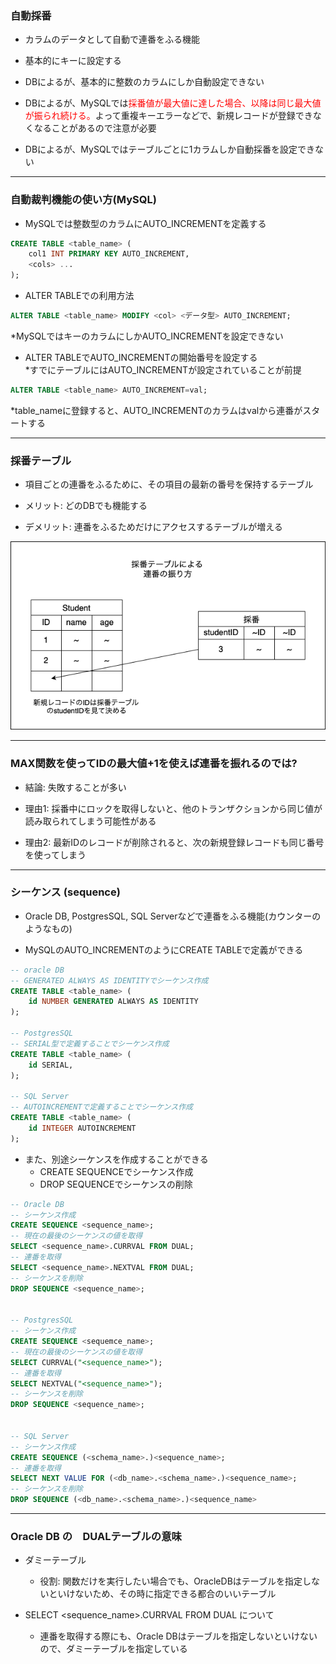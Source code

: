 ### 自動採番

- カラムのデータとして自動で連番をふる機能

- 基本的にキーに設定する

- DBによるが、基本的に整数のカラムにしか自動設定できない

- DBによるが、MySQLでは<font color="red">採番値が最大値に達した場合、以降は同じ最大値が振られ続ける。</font>よって重複キーエラーなどで、新規レコードが登録できなくなることがあるので注意が必要

- DBによるが、MySQLではテーブルごとに1カラムしか自動採番を設定できない

---

### 自動裁判機能の使い方(MySQL)

- MySQLでは整数型のカラムにAUTO_INCREMENTを定義する

```sql
CREATE TABLE <table_name> (
    col1 INT PRIMARY KEY AUTO_INCREMENT,
    <cols> ...
);
```

- ALTER TABLEでの利用方法　
```sql
ALTER TABLE <table_name> MODIFY <col> <データ型> AUTO_INCREMENT;
```
*MySQLではキーのカラムにしかAUTO_INCREMENTを設定できない

- ALTER TABLEでAUTO_INCREMENTの開始番号を設定する  
*すでにテーブルにはAUTO_INCREMENTが設定されていることが前提
```sql
ALTER TABLE <table_name> AUTO_INCREMENT=val;
```
*table_nameに登録すると、AUTO_INCREMENTのカラムはvalから連番がスタートする

---

### 採番テーブル

- 項目ごとの連番をふるために、その項目の最新の番号を保持するテーブル

- メリット: どのDBでも機能する

- デメリット: 連番をふるためだけにアクセスするテーブルが増える

<img src="./img/numbering_table.png" />


---

### MAX関数を使ってIDの最大値+1を使えば連番を振れるのでは?

- 結論: 失敗することが多い

- 理由1: 採番中にロックを取得しないと、他のトランザクションから同じ値が読み取られてしまう可能性がある

- 理由2: 最新IDのレコードが削除されると、次の新規登録レコードも同じ番号を使ってしまう

---

### シーケンス (sequence)

- Oracle DB, PostgresSQL, SQL Serverなどで連番をふる機能(カウンターのようなもの)

- MySQLのAUTO_INCREMENTのようにCREATE TABLEで定義ができる
```sql
-- oracle DB
-- GENERATED ALWAYS AS IDENTITYでシーケンス作成
CREATE TABLE <table_name> (
    id NUMBER GENERATED ALWAYS AS IDENTITY
);

-- PostgresSQL
-- SERIAL型で定義することでシーケンス作成
CREATE TABLE <table_name> (
    id SERIAL,
);

-- SQL Server
-- AUTOINCREMENTで定義することでシーケンス作成
CREATE TABLE <table_name> (
    id INTEGER AUTOINCREMENT
);
```

- また、別途シーケンスを作成することができる
    - CREATE SEQUENCEでシーケンス作成
    - DROP SEQUENCEでシーケンスの削除
```sql
-- Oracle DB
-- シーケンス作成
CREATE SEQUENCE <sequence_name>;
-- 現在の最後のシーケンスの値を取得
SELECT <sequence_name>.CURRVAL FROM DUAL;
-- 連番を取得
SELECT <sequence_name>.NEXTVAL FROM DUAL;
-- シーケンスを削除
DROP SEQUENCE <sequence_name>;


-- PostgresSQL
-- シーケンス作成
CREATE SEQUENCE <sequemce_name>;
-- 現在の最後のシーケンスの値を取得
SELECT CURRVAL("<sequence_name>");
-- 連番を取得
SELECT NEXTVAL("<sequence_name>");
-- シーケンスを削除
DROP SEQUENCE <sequence_name>;


-- SQL Server
-- シーケンス作成
CREATE SEQUENCE (<schema_name>.)<sequence_name>;
-- 連番を取得
SELECT NEXT VALUE FOR (<db_name>.<schema_name>.)<sequence_name>;
-- シーケンスを削除
DROP SEQUENCE (<db_name>.<schema_name>.)<sequence_name>
```

--- 

### Oracle DB の　DUALテーブルの意味

- ダミーテーブル
    - 役割: 関数だけを実行したい場合でも、OracleDBはテーブルを指定しないといけないため、その時に指定できる都合のいいテーブル
    　

- SELECT <sequence_name>.CURRVAL FROM DUAL について  
    - 連番を取得する際にも、Oracle DBはテーブルを指定しないといけないので、ダミーテーブルを指定している
